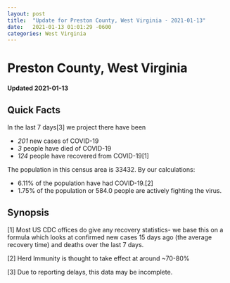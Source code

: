 ```yaml
---
layout: post
title:  "Update for Preston County, West Virginia - 2021-01-13"
date:   2021-01-13 01:01:29 -0600
categories: West Virginia
---
```


# Preston County, West Virginia
#### Updated 2021-01-13

## Quick Facts

In the last 7 days[3] we project there have been
- *201* new cases of COVID-19
- *3* people have died of COVID-19
- *124* people have recovered from COVID-19[1]

The population in this census area is 33432. By our calculations:
- 6.11% of the population have had COVID-19.[2]
- 1.75% of the population or 584.0 people are actively fighting the virus.

## Synopsis




[1] Most US CDC offices do give any recovery statistics- we base this on a formula which looks at confirmed new cases
15 days ago (the average recovery time) and deaths over the last 7 days.

[2] Herd Immunity is thought to take effect at around ~70-80%

[3] Due to reporting delays, this data may be incomplete.
 
    